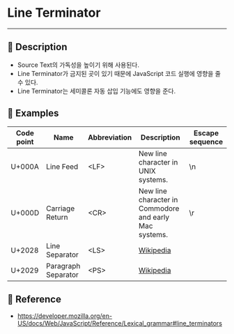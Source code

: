 # Line Terminator
---
## 📌 Description
- Source Text의 가독성을 높이기 위해 사용된다.
- Line Terminator가 금지된 곳이 있기 때문에 JavaScript 코드 실행에 영향을 줄 수 있다.
- Line Terminator는 세미콜론 자동 삽입 기능에도 영향을 준다.
## 📌 Examples
<table>
  <thead>
    <tr>
      <th>Code point</th>
      <th>Name</th>
      <th>Abbreviation</th>
      <th>Description</th>
      <th>Escape sequence</th>
    </tr>
  </thead>
  <tbody>
    <tr>
      <td>U+000A</td>
      <td>Line Feed</td>
      <td>&lt;LF&gt;</td>
      <td>New line character in UNIX systems.</td>
      <td>\n</td>
    </tr>
    <tr>
      <td>U+000D</td>
      <td>Carriage Return</td>
      <td>&lt;CR&gt;</td>
      <td>New line character in Commodore and early Mac systems.</td>
      <td>\r</td>
    </tr>
    <tr>
      <td>U+2028</td>
      <td>Line Separator</td>
      <td>&lt;LS&gt;</td>
      <td><a href="https://en.wikipedia.org/wiki/Newline" class="external" target="_blank">Wikipedia</a></td>
      <td></td>
    </tr>
    <tr>
      <td>U+2029</td>
      <td>Paragraph Separator</td>
      <td>&lt;PS&gt;</td>
      <td><a href="https://en.wikipedia.org/wiki/Newline" class="external" target="_blank">Wikipedia</a></td>
      <td></td>
    </tr>
  </tbody>
</table>

## 📌 Reference
- https://developer.mozilla.org/en-US/docs/Web/JavaScript/Reference/Lexical_grammar#line_terminators